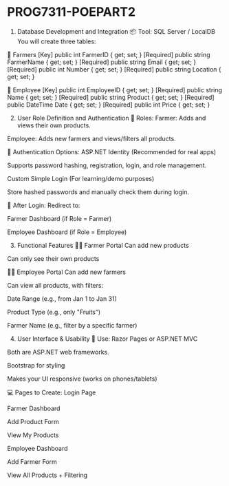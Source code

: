 # PROG7311-POEPART2

1. Database Development and Integration
📦 Tool: SQL Server / LocalDB
You will create three tables:

🔹 Farmers
[Key]
public int FarmerID { get; set; }
[Required]
public string FarmerName { get; set; }
[Required]
public string Email { get; set; }
[Required]
public int Number {  get; set; }
[Required]
public string Location { get; set; }

🔹 Employee
[Key]
public int EmployeeID { get; set; }
[Required]
public string Name { get; set; }
[Required]
public string Product { get; set; }
[Required]
public DateTime Date { get; set; }
[Required]
public int Price { get; set; }

2. User Role Definition and Authentication
👤 Roles:
Farmer: Adds and views their own products.

Employee: Adds new farmers and views/filters all products.

🔐 Authentication Options:
ASP.NET Identity (Recommended for real apps)

Supports password hashing, registration, login, and role management.

Custom Simple Login (For learning/demo purposes)

Store hashed passwords and manually check them during login.

🔀 After Login:
Redirect to:

Farmer Dashboard (if Role = Farmer)

Employee Dashboard (if Role = Employee)

3. Functional Features
👨‍🌾 Farmer Portal
Can add new products

Can only see their own products

👨‍💼 Employee Portal
Can add new farmers

Can view all products, with filters:

Date Range (e.g., from Jan 1 to Jan 31)

Product Type (e.g., only "Fruits")

Farmer Name (e.g., filter by a specific farmer)

4. User Interface & Usability
📄 Use:
Razor Pages or ASP.NET MVC

Both are ASP.NET web frameworks.

Bootstrap for styling

Makes your UI responsive (works on phones/tablets)

💻 Pages to Create:
Login Page

Farmer Dashboard

Add Product Form

View My Products

Employee Dashboard

Add Farmer Form

View All Products + Filtering

